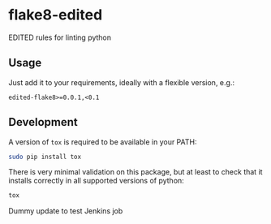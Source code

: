 # flake8-edited
EDITED rules for linting python

## Usage
Just add it to your requirements, ideally with a flexible version, e.g.:
```
edited-flake8>=0.0.1,<0.1
```

## Development
A version of `tox` is required to be available in your PATH:
```bash
sudo pip install tox
```

There is very minimal validation on this package, but at least to check that it
installs correctly in all supported versions of python:
```bash
tox
```

Dummy update to test Jenkins job

